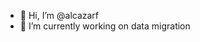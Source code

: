 - 👋 Hi, I’m @alcazarf
- 🌱 I’m currently working on data migration

<!---
alcazarf/alcazarf is a ✨ special ✨ repository because its `README.md` (this file) appears on your GitHub profile.
You can click the Preview link to take a look at your changes.
--->

